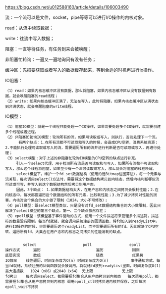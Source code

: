 https://blog.csdn.net/u012588160/article/details/106003490

流：一个流可以是文件，socket，pipe等等可以进行I/O操作的内核对象。

read：从流中读取数据；

write：往流中写入数据；

阻塞：一直等待任务，有任务到来会被唤醒；

非阻塞忙轮询：一遍又一遍地询问有没有任务；

缓冲区：先把要获取或者写入的数据缓存起来，等到合适的时机再进行io操作。


IO阻塞：
    
    （1）read：如果内核态缓冲区没有数据，那么将阻塞，如果内核态缓冲区从没有数据到有数据，就会唤醒阻塞的read线程；
    （2）write：如果内核态缓冲区满了，无法在写入，此时将阻塞，如果内核态缓冲区从满状态到非满状态，就会唤醒阻塞的write线程。

IO模型：

    （1）阻塞IO模型：就是一个线程只能处理一个IO操作，如果需要处理多个IO操作，就需要创建多个线程或者进程。
    （2）非阻塞忙轮询IO模型：轮询所有的流，如果可读取或写入，则执行，否则处理下一个流。 
          有两个缺点：1.在所有流都不可读取和写入的时候，会造成CPU空转，浪费系统资源；2.不能执行处理可读取或写入的流，需要遍历所有的流并进行判断是否可读取或写入，再进行处理；
    （3）select模型：对于上述的非阻塞忙轮询IO模型的CPU空转的缺点进行补充。
         引入一个select代理，用于检测所有流是否可读取和可写入，如果所有流都不可读取和写入，那么这个线程将阻塞，如果至少有一个流可读取或写入，那么就会将阻塞的线程唤醒。
         select模型下，维护一个fd_set数据结构（使用的是Bitmap位图算法），每一个元素与流关联，每次调用select()方法时，需要将这个数据结构拷贝到内核态，然后内核判断哪些流可读或可写，并写入到这个数据结构然后拷贝到用户态。
         因此，3个缺点： 1.如果数据结构太大，在用户态和内核态之间拷贝会很耗性能；2.在内核态中，每次都要遍历这个数据结构的所有元素，比较耗性能；3.为了减少拷贝对性能的损害，内核对这个集合的大小做了限制（1024，大小不可修改）；
    （4）poll模型：跟select模型类似，只是没有对fd_set数据结构集合的大小做限制，因此只解决了select模型的第三个缺点，第一、二个缺点依然存在；
    （5）epoll模型：该模型基于事件驱动的方式，使用一个文件描述符来管理多个描述符，描述符的数量没有限制。每当fd就绪，就会调用系统注册的回调函数，将fd加入到readyList中。进行IO操作的时候，只需要遍历这个readyList，而不需要遍历所有的fd。因此解决了CPU空转、遍历所有fd、大集合在用户态和内核态之间拷贝的性能消耗的缺点。


 	        select	                   poll	                epoll
    操作方式	  遍历	                     遍历	            回调
    底层实现	  数组	                     链表	            红黑树
    IO效率	线性遍历，时间复杂度为O(n)	时间复杂度为O(n)	        事件通知方式，每当fd就绪，系统注册的回调函数就会被调用，将就绪fd放到readyList里面，时间复杂度O(1)
    最大连接数	1024（x86）或2048（x64）	无上限	            无上限
    fd拷贝	每次调用select，都需要把fd集合从用户态拷贝到内核态	每次调用poll，都需要把fd集合从用户态拷贝到内核态	调用epoll_ctl时拷贝进内核并保存，之后每次epoll_wait不拷贝

